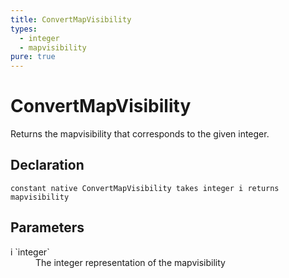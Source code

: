 ```yaml
---
title: ConvertMapVisibility
types:
  - integer
  - mapvisibility
pure: true
---
```


# ConvertMapVisibility
Returns the mapvisibility that corresponds to the given integer.

## Declaration

```
constant native ConvertMapVisibility takes integer i returns mapvisibility
```

## Parameters
<dl>
  <dt>i `integer`</dt>
  <dd>The integer representation of the mapvisibility</dd>
</dl>